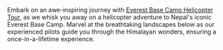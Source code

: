 Embark on an awe-inspiring journey with <a href="https://everestexperience.com/everest-base-camp-helicopter-tour">Everest Base Camp Helicopter Tour</a>, as we whisk you away on a helicopter adventure to Nepal's iconic Everest Base Camp. Marvel at the breathtaking landscapes below as our experienced pilots guide you through the Himalayan wonders, ensuring a once-in-a-lifetime experience.
